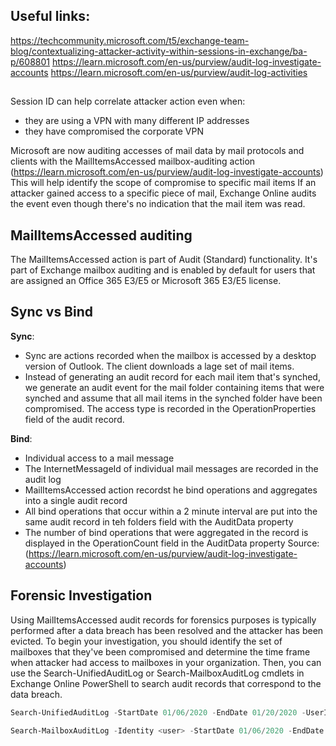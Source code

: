 ## Useful links:

https://techcommunity.microsoft.com/t5/exchange-team-blog/contextualizing-attacker-activity-within-sessions-in-exchange/ba-p/608801
https://learn.microsoft.com/en-us/purview/audit-log-investigate-accounts
https://learn.microsoft.com/en-us/purview/audit-log-activities

##
Session ID can help correlate attacker action even when:
* they are using a VPN with many different IP addresses
* they have compromised the corporate VPN

Microsoft are now auditing accesses of mail data by mail protocols and clients with the MailItemsAccessed mailbox-auditing action (https://learn.microsoft.com/en-us/purview/audit-log-investigate-accounts)
This will help identify the scope of compromise to specific mail items
If an attacker gained access to a specific piece of mail, Exchange Online audits the event even though there's no indication that the mail item was read.

## MailItemsAccessed auditing 
The MailItemsAccessed action is part of Audit (Standard) functionality. 
It's part of Exchange mailbox auditing and is enabled by default for users that are assigned an Office 365 E3/E5 or Microsoft 365 E3/E5 license.

## Sync vs Bind

**Sync**:
* Sync are actions recorded when the mailbox is accessed by a desktop version of Outlook. The client downloads a lage set of mail items. 
* Instead of generating an audit record for each mail item that's synched, we generate an audit event for the mail folder containing items that were synched and assume that all mail items in the synched folder have been compromised. The access type is recorded in the OperationProperties field of the audit record.

**Bind**:
* Individual access to a mail message
* The InternetMessageId of individual mail messages are recorded in the audit log
* MailItemsAccessed action recordst he bind operations and aggregates into a single audit record
* All bind operations that occur within a 2 minute interval are put into the same audit record in teh folders field with the AuditData property
* The number of bind operations that were aggregated in the record is displayed in the OperationCount field in the AuditData property
Source: (https://learn.microsoft.com/en-us/purview/audit-log-investigate-accounts)

## Forensic Investigation 

Using MailItemsAccessed audit records for forensics purposes is typically performed after a data breach has been resolved and the attacker has been evicted. 
To begin your investigation, you should identify the set of mailboxes that they've been compromised and determine the time frame when attacker had access to mailboxes in your organization. 
Then, you can use the Search-UnifiedAuditLog or Search-MailboxAuditLog cmdlets in Exchange Online PowerShell to search audit records that correspond to the data breach.

```powershell
Search-UnifiedAuditLog -StartDate 01/06/2020 -EndDate 01/20/2020 -UserIds <user1,user2> -Operations MailItemsAccessed -ResultSize 1000
```

```powershell
Search-MailboxAuditLog -Identity <user> -StartDate 01/06/2020 -EndDate 01/20/2020 -Operations MailItemsAccessed -ResultSize 1000 -ShowDetails
```


  


